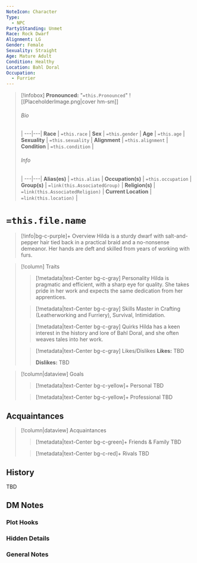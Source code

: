 ```yaml
---
NoteIcon: Character
Type:
  - NPC
Party1Standing: Unmet
Race: Rock Dwarf
Alignment: LG
Gender: Female
Sexuality: Straight
Age: Mature Adult
Condition: Healthy
Location: Bahl Doral
Occupation:
  - Furrier
---
```

> [!infobox]
> **Pronounced:**  "`=this.Pronounced`"
> ![[PlaceholderImage.png|cover hm-sm]]
> ###### Bio
>  |
> ---|---|
> **Race** | `=this.race` |
> **Sex** | `=this.gender` |
> **Age** | `=this.age` |
> **Sexuality** | `=this.sexuality` |
> **Alignment** | `=this.alignment` |
> **Condition** | `=this.condition` |
> ###### Info
>  |
> ---|---|
> **Alias(es)** | `=this.alias` |
> **Occupation(s)** | `=this.occupation` |
> **Group(s)** | `=link(this.AssociatedGroup)` |
> **Religion(s)** | `=link(this.AssociatedReligion)` |
> **Current Location** | `=link(this.location)` |

# **`=this.file.name`**
> [!info|bg-c-purple]+ Overview
Hilda is a sturdy dwarf with salt-and-pepper hair tied back in a practical braid and a no-nonsense demeanor. Her hands are deft and skilled from years of working with furs.

> [!column] Traits
>> [!metadata|text-Center bg-c-gray] Personality
>> Hilda is pragmatic and efficient, with a sharp eye for quality. She takes pride in her work and expects the same dedication from her apprentices.
>
>> [!metadata|text-Center bg-c-gray] Skills
>> Master in Crafting (Leatherworking and Furriery), Survival, Intimidation.
>
>> [!metadata|text-Center bg-c-gray] Quirks
>> Hilda has a keen interest in the history and lore of Bahl Doral, and she often weaves tales into her work.
>
>> [!metadata|text-Center bg-c-gray] Likes/Dislikes
>> **Likes:** TBD
>>
>> **Dislikes:** TBD

> [!column|dataview] Goals
>> [!metadata|text-Center bg-c-yellow]+ Personal
>> TBD
>
>> [!metadata|text-Center bg-c-yellow]+ Professional
>> TBD
>

## Acquaintances
> [!column|dataview] Acquaintances
>> [!metadata|text-Center bg-c-green]+ Friends & Family
>> TBD
>
>> [!metadata|text-Center bg-c-red]+ Rivals
>> TBD
>

## History
TBD

## DM Notes
### Plot Hooks


### Hidden Details


### General Notes
 